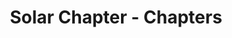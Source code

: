 ---
permalink: /chapters
layout: chapters
title: Solar Chapter - Chapters
# Content
imageGalleryDuration: '120s'
imageGallery:
  - https://lh3.googleusercontent.com/NxrpsmbZswO-YXbCWEpznCjR2dDorwREP_LdqBqvdbGgeYXDJClDvh15Skm3ykcz3jp6iK4r1mzHGlKfTJ14mTymlKK-rEH3NdUHwxf9L49k7i8Rw14YgdjmEIggoG4av7gtZ-fgDLDXOVeyr2yq_es06j8rv37fVr5LAbMskyHFc6IHTr-xYVa_WujS5ewX0ratgGJ8QKeI1BVtFSYZJc8iBH2NIO9TqHeCX2qZJO6glXIdFP1KIZ_V0g-sIC6YxNGvU1yx5vheAqpIscVLfni8RURX8oMXSTeQiqtAizcwJxbE3jedrPsFKpJyPv5uqJxEiN5K5DZBn8pK-vfz1bv9ivKKEHrafTVx5CTcCjYyHI6SRb5Z8Mj2vT1XhW51c9E6sNIb0CzdYpPlIVCf6U5Gah8IDZv14Ol8LuukoXXrpEQcf0D2tSfsf2VdyU1uvLwX6IdmVtLy53KommmJO_MhSLA4EYlcV2ew6DmCuRBtKvlAGWoNIT2085LxUoMGCwJ61uVwLjcUMKqrFKEuBFEO-pMECrKAzIerTJPqz5ydo6I7dbSzAOCV66CuE0rqh0oE8vJJwQvFpgQrEn491gEvQ5SL6etDgBLpvT5MTObipkN3MHIHjZp4kGRPCUVX7KSLaQ3v3k7WLjVASy3b1QSU1TDZHMladwJvOYSEVQmL9b0c5w-RXPhPY7_7k5VK6hUJws3OVHujSQ9fs6SL-4xScOH08xvTurdRdFQirqqk8u5SwkqCAP8=w1379-h920-no
  - https://lh3.googleusercontent.com/YOjTx7CDgQGDuedep-UZgGbqxTZvEBZShhdbSRqISLoy7eP3DVuS3Z6hkKWpF8veGkIQr17MO4SkKkUAWTemUiFtJAJ5IUmHlHjeli-FYUhsxYEUvTJH-FATluGosUqWl6HkpeR88kOvQfUKTJBrM9rK1tu76qLi39Im-XWEBSV17zwJwoyeBdAqNMaBdS6SehBhJ4YU8lBx6-Rbq1IlJkOQDSnl3fr16KzxWfz24ul66Wu6nRwz2qeB981EHvtYzgiwwdZ7Dpi0jTLxrxDXvy943ejPl8h9VPp-SKzMfWLVySzG1Xm4jYJMjgT7X7SS1S0l4eEGCx4G0Lxkbs6D1N7YvBp1pPb8KbFni2v1NSlZgyI0elQ1S5gJpgmj3GJoFF3l88fJOJblS1v0mgKUtTq_xIi4KMVcClSSQtpRMf5QvW6dxxtIWrzOXF4W_e3BOgQ_aFudtlNQMLxoQ79Tywza6jF-nJoqWQBK33QsIxq8HGhT_IY1zzwtcR1jxxFiBIjg7WBF7Eb202C1Z9KhjT7GloBmA4g2SYU_jLIdNBuzlNraWOu8_THW6G0-n3TmZZC8JKFlzrNYtuvFS9g9ncqoWQ-K66k4-PMY_8c-gC938GQ6quDacV1QL9YTupL1R5Vagaia9w-N0d7PDXHbbiKF_OpjhrWIhiCPkm9_cQcfGtGyX3RGWLbazSJRi5UMUWpfh0mpTzfis7zMRzusg6GErU6Ti1VjGHETy71ibG7fggrDD4I9jU8=w1380-h920-no
  - https://lh3.googleusercontent.com/cje_6FKGPAF9uVmegmjW_YAOVJBXScrvMPCI--PTu2lNMEMSdBf5R0O1lUdWNvpnvJcbxrtN-TaBLvthMCFiUT9A63dnMK0uE4NjsTgpxesK1IWwfZ4RQxn7_18Hncm4rv6Jh3axmspCRf4T5hGvBHhpZ41-pDeO1MfF5hav6x6rIi9svUwyddMTVLRrxWiGHSR1Yp0fUtlsOtqvyuhh7FLtEZgioRdrOt9Poy7jGbFfxqaEtDDg0px-JHbMOmzm9badJxQYPjQwjSh2O9Ma6u1Yu0TvbLJJk_jwHcWYvWpOwCFiqPUmevEmoxJT3qloi3Wt0btX8OeEcHoWNW66DTdXjcOg4vQZaQzY2r2I_CJLOnhno8xgezGcm-9NJl4afbPdxlomM2zxmTbtUKIw_-Kmx0xlDKQkq1ReO2PqZy7k6HBx6NE4PoJfET6M1u16P1h7PHIeUW9iHdWG3gU36-WABX-uVJrfqiLun4fF88-s1XVVw-aI67mRAaO0mpOlrp8uqqJlL7tJ_EE9lPeL86PoUFGzAQ4aJjZr9sVyMWZIV3GffNw6ccyA0VGWUGRYw3Ozmctc3rRaYzPpJItUAorcUw7TAw0MqS4LfFfDnHZ-2G79Gq3zRLma6G1zj5UKxYk13ccfyNHjpKEk4c0xV4fgx-vyXYf11aRKWKBRSSwMlymqMKexubEJHQH1spXR8R6CLAb3u96lmRN2S4KlKBtCdGWfx3dvN0Mw8Wdy8UZwMh5d_p4kOb0=w690-h920-no
  - https://lh3.googleusercontent.com/k23Zthw6gBODnhdfADa75lFGiq4vR3qwxuMvQkAjzOUQaY5Wfxff82grZY6E88NwzbptUEXkDvtCXm_Di3TONfVMrSCdJs4ywsvpSgMgCM49ZpQqiaqAoJc1Zha_wIFUrirwkWu0RYau81xenAR2L-8s-SXiTdqCAz7f0zaAz2Qv9tOxJB6G2vbBlcKMc8RJDQYZqypE_zw7TnWQLEp0woU6bYmczdp_aaK18qBt2bAYDNvV0fSnYvcT4px4aNiTNuxT514WyLYaBjB2hnj2gLtowl6IjNTdmPIAk4GEDl73ZDukJSyou981pUW4S03Ym05Q_uMmDcQP7G3_Q9Hav2xK8ubtvJUrAHftT-aptN1ZJY2P7EjxM1kuviH6Rf4yO8_sMcqRdhwrssboRW0VJeF29F_EaCZ7waFVMVsWMvVsa-6qGDDqC0CZTeC2an8ePr2r78okXpYIvlmyorJDC_DFLDlVR01OLqSpY7jjzLk5W6U2u5Dsj-smTjCLrQstpYXhy0AklQKN9sC69le83cUgMdHr86O2BQNYyYU-TFcnMZ7fc8VGsUVtxM36sjzqYmuhkxwW8S3orSdr79s1T84gul2GVkFX5ZbzK2PQp75yLJgK-XD_GJkKgPOeoN4J1-ibGdPqNl57TC5ShvMU6a20v48dYMYHDDO0g1ahBA7pKmhIKM46nJtqKSZ1a4suEKgtX5pSCVfEeto33YbN6UdTHiNJRwWFMKAnDzyeOT5dzJsOaUU_Cbk=w1380-h920-no
  - https://lh3.googleusercontent.com/_j5AniMRb4ZukspDdLEG_y-VcsudD7IM12VfQu7fiErU1ByOXohR2w23qoaFPd3wBfiJs71t03twqYJ5MuA2ljn1Kc4IF1dl7Qk3--pVZeDEPnYms97Fz5Uav0RB5J9t4UnbTaNOjETpJsT4G4AO5sLDp39gp-XypPLMu9edfbktq43vR9JpPqRwUHgq-Z6p47NEKhlBzR9uFOnJutatgfZII19m5ML2pzFWkpdre_gfjc-pMxV4_V8ah3RoZ0IeR8sWQMnACs1AHt8VZMn_OgSGVqugLNeC3W-uWMa1aQoGwFjz_3xoNKd0PMNpqcWEtQI0IcOI9IEHKLKQbX1hRfolT0UBkzpS-LTkO7YOgdNiFsnlqIQlYyvKWORofk-AdZ3RHyDhIMQlW2NZtSgi_lUwXJDavgVB_S7ZmYU-zcfxvI_GAMHfQ7zfehZ7JAYbWsBBA3NI1Nvv9GaoFKdlotKfsgYa0JTiPedJYnkTRrcVx3aLEJBL2lpQcl3n1w_lnnMaxtihzULpa34d_nEh2p8asMU7tUNETfAlSaBcXdmAQLVbNFuI49PxR2M9P2fM_G4_z8wLlwfPX3XvpQRqELrL4--UiksJik5q688p3lBzQ7VR2l6lfo17RtXwcXnVG4ZozDPowH8yNQ8-ZY6-R23cpeGkKXeOHodeC_k_T9cKyjeq1bzQa5e5PWmH8Qv1ffMXmOJ_WR0JC9DSRwTexCQhG-pLJmsz82B-rlxgEWQQ4ZSOFsQG1es=w1380-h920-no
prefaceTitle: ''
preface: |
  Solar Chapter has worked on several projects in Indonesia, and still counting. Collaborating with students across the world, companies, and local government in identifying and providing solutions in getting basic commodities to rural areas.
---